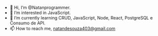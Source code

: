 - 👋 Hi, I’m @Natanprogrammer.
- 👀 I’m interested in JavaScript.
- 🌱 I’m currently learning CRUD, JavaScript, Node, React, PostgreSQL e Consumo de API.
- 📫 How to reach me, natandesouza403@gmail.com

<!---
natanprogramatory/natanprogramatory is a ✨ special ✨ repository because its `README.md` (this file) appears on your GitHub profile.
You can click the Preview link to take a look at your changes.
--->
